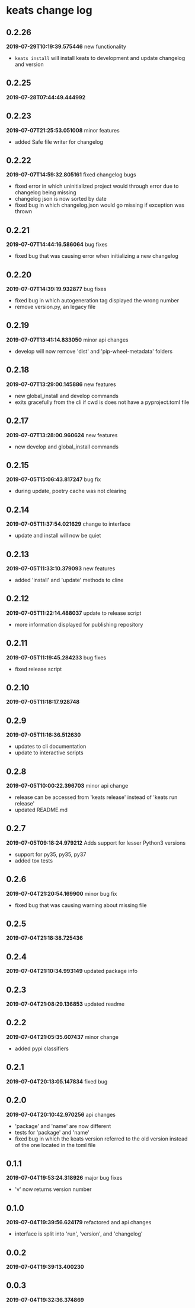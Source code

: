 # keats change log
## 0.2.26
**2019-07-29T10:19:39.575446**
new functionality

 - `keats install` will install keats to development and update changelog and version


## 0.2.25
**2019-07-28T07:44:49.444992**





## 0.2.23
**2019-07-07T21:25:53.051008**
minor features

 - added Safe file writer for changelog


## 0.2.22
**2019-07-07T14:59:32.805161**
fixed changelog bugs

 - fixed error in which uninitialized project would through error due to changelog being missing
 - changelog json is now sorted by date
 - fixed bug in which changelog.json would go missing if exception was thrown


## 0.2.21
**2019-07-07T14:44:16.586064**
bug fixes

 - fixed bug that was causing error when initializing a new changelog


## 0.2.20
**2019-07-07T14:39:19.932877**
bug fixes

 - fixed bug in which autogeneration tag displayed the wrong number
 - remove version.py, an legacy file


## 0.2.19
**2019-07-07T13:41:14.833050**
minor api changes

 - develop will now remove 'dist' and 'pip-wheel-metadata' folders


## 0.2.18
**2019-07-07T13:29:00.145886**
new features

 - new global_install and develop commands
 - exits gracefully from the cli if cwd is does not have a pyproject.toml file


## 0.2.17
**2019-07-07T13:28:00.960624**
new features

 - new develop and global_install commands


## 0.2.15
**2019-07-05T15:06:43.817247**
bug fix

 - during update, poetry cache was not clearing


## 0.2.14
**2019-07-05T11:37:54.021629**
change to interface

 - update and install will now be quiet


## 0.2.13
**2019-07-05T11:33:10.379093**
new features

 - added 'install' and 'update' methods to cline


## 0.2.12
**2019-07-05T11:22:14.488037**
update to release script

 - more information displayed for publishing repository


## 0.2.11
**2019-07-05T11:19:45.284233**
bug fixes

 - fixed release script


## 0.2.10
**2019-07-05T11:18:17.928748**





## 0.2.9
**2019-07-05T11:16:36.512630**


 - updates to cli documentation
 - update to interactive scripts


## 0.2.8
**2019-07-05T10:00:22.396703**
minor api change

 - release can be accessed from 'keats release' instead of 'keats run release'
 - updated README.md


## 0.2.7
**2019-07-05T09:18:24.979212**
Adds support for lesser Python3 versions

 - support for py35, py35, py37
 - added tox tests


## 0.2.6
**2019-07-04T21:20:54.169900**
minor bug fix

 - fixed bug that was causing warning about missing file


## 0.2.5
**2019-07-04T21:18:38.725436**





## 0.2.4
**2019-07-04T21:10:34.993149**
updated package info




## 0.2.3
**2019-07-04T21:08:29.136853**
updated readme




## 0.2.2
**2019-07-04T21:05:35.607437**
minor change

 - added pypi classifiers


## 0.2.1
**2019-07-04T20:13:05.147834**
fixed bug




## 0.2.0
**2019-07-04T20:10:42.970256**
api changes

 - 'package' and 'name' are now different
 - tests for 'package' and 'name'
 - fixed bug in which the keats version referred to the old version instead of the one located in the toml file


## 0.1.1
**2019-07-04T19:53:24.318926**
major bug fixes

 - 'v' now returns version number


## 0.1.0
**2019-07-04T19:39:56.624179**
refactored and api changes

 - interface is split into 'run', 'version', and 'changelog'


## 0.0.2
**2019-07-04T19:39:13.400230**





## 0.0.3
**2019-07-04T19:32:36.374869**



